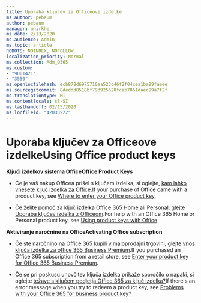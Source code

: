 ```yaml
---
title: Uporaba ključev za Officeove izdelke
ms.author: pebaum
author: pebaum
manager: mnirkhe
ms.date: 2/13/2020
ms.audience: Admin
ms.topic: article
ROBOTS: NOINDEX, NOFOLLOW
localization_priority: Normal
ms.collection: Adm_O365
ms.custom:
- "9001421"
- "3550"
ms.openlocfilehash: ecb878d6975710aa523c46f2f04cea1ba99faeee
ms.sourcegitcommit: 8deddd8518bf793925628fcab7851daec99a7f2f
ms.translationtype: MT
ms.contentlocale: sl-SI
ms.lasthandoff: 02/15/2020
ms.locfileid: "42033922"
---
```

# <a name="using-office-product-keys"></a><span data-ttu-id="432e9-102">Uporaba ključev za Officeove izdelke</span><span class="sxs-lookup"><span data-stu-id="432e9-102">Using Office product keys</span></span>

<span data-ttu-id="432e9-103">**Ključi izdelkov sistema Office**</span><span class="sxs-lookup"><span data-stu-id="432e9-103">**Office Product Keys**</span></span>

- <span data-ttu-id="432e9-104">Če je vaš nakup Officea prišel s ključem izdelka, si oglejte, [kam lahko vnesete ključ izdelka za Office](https://support.office.com/en-us/article/Where-to-enter-your-Office-product-key-0a82e5ae-739e-4b92-a6f4-2ec780c185db).</span><span class="sxs-lookup"><span data-stu-id="432e9-104">If your purchase of Office came with a product key, see [Where to enter your Office product key](https://support.office.com/en-us/article/Where-to-enter-your-Office-product-key-0a82e5ae-739e-4b92-a6f4-2ec780c185db).</span></span>

- <span data-ttu-id="432e9-105">Če želite pomoč za ključ izdelka Office 365 Home ali Personal, glejte [Uporaba ključev izdelka z Officeom](https://support.office.com/en-US/article/using-product-keys-with-office-12a5763a-d45c-4685-8c95-a44500213759).</span><span class="sxs-lookup"><span data-stu-id="432e9-105">For help with an Office 365 Home or Personal product key, see [Using product keys with Office](https://support.office.com/en-US/article/using-product-keys-with-office-12a5763a-d45c-4685-8c95-a44500213759).</span></span>

<span data-ttu-id="432e9-106">**Aktiviranje naročnine na Office**</span><span class="sxs-lookup"><span data-stu-id="432e9-106">**Activating Office subscription**</span></span> 
- <span data-ttu-id="432e9-107">Če ste naročnino na Office 365 kupili v maloprodajni trgovini, glejte [vnos ključa izdelka za office 365 Business Premium](https://docs.microsoft.com/en-gb/office365/admin/misc/enter-your-product-key?redirectSourcePath=%252farticle%252f0199dd39-7c46-4875-af9b-588df3a9afea&view=o365-worldwide).</span><span class="sxs-lookup"><span data-stu-id="432e9-107">If you purchased an Office 365 subscription from a retail store, see [Enter your product key for Office 365 Business Premium](https://docs.microsoft.com/en-gb/office365/admin/misc/enter-your-product-key?redirectSourcePath=%252farticle%252f0199dd39-7c46-4875-af9b-588df3a9afea&view=o365-worldwide).</span></span>

- <span data-ttu-id="432e9-108">Če se pri poskusu unovčitev ključa izdelka prikaže sporočilo o napaki, si oglejte [težave s ključem podjetja Office 365 za ključ izdelka?](https://docs.microsoft.com/en-gb/office365/admin/misc/product-key-errors-and-solutions?view=o365-worldwide)</span><span class="sxs-lookup"><span data-stu-id="432e9-108">If there's an error message when you try to redeem a product key, see [Problems with your Office 365 for business product key?](https://docs.microsoft.com/en-gb/office365/admin/misc/product-key-errors-and-solutions?view=o365-worldwide)</span></span>
